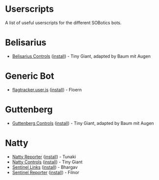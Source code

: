 # Userscripts

A list of useful userscripts for the different SOBotics bots.

# Belisarius

 - [Belisarius Controls](https://github.com/SOBotics/Userscripts/blob/master/Belisarius/Belisarius_Controls.user.js) ([install](https://github.com/SOBotics/Userscripts/raw/master/Belisarius/Belisarius_Controls.user.js)) - Tiny Giant, adapted by Baum mit Augen

# Generic Bot

 - [flagtracker.user.js](https://github.com/SOBotics/Userscripts/blob/master/GenericBot/flagtracker.user.js) ([install](https://github.com/SOBotics/Userscripts/raw/master/GenericBot/flagtracker.user.js)) - Floern

# Guttenberg

 - [Guttenberg Controls](https://github.com/SOBotics/Userscripts/blob/master/Guttenberg/Guttenberg_Controls.user.js) ([install](https://github.com/SOBotics/Userscripts/raw/master/Guttenberg/Guttenberg_Controls.user.js)) - Tiny Giant, adapted by Baum mit Augen

# Natty

 - [Natty Reporter](https://github.com/SOBotics/Userscripts/blob/master/Natty/NattyReporter.user.js) ([install](https://github.com/SOBotics/Userscripts/raw/master/Natty/NattyReporter.user.js)) - Tunaki 
 - [Natty Controls](https://github.com/SOBotics/Userscripts/blob/master/Natty/Natty_Controls.user.js) ([install](https://github.com/SOBotics/Userscripts/raw/master/Natty/Natty_Controls.user.js)) - Tiny Giant
 - [Sentinel Links](https://github.com/SOBotics/Userscripts/blob/master/Natty/SentinelLinks.js) ([install](https://github.com/SOBotics/Userscripts/raw/master/Natty/SentinelLinks.js)) - Bhargav
 - [Sentinel Reporter](https://github.com/SOBotics/Userscripts/blob/master/SentinelReporter/SentinelReporter.user.js) ([install](https://github.com/SOBotics/Userscripts/raw/master/SentinelReporter/SentinelReporter.user.js)) - Filnor
